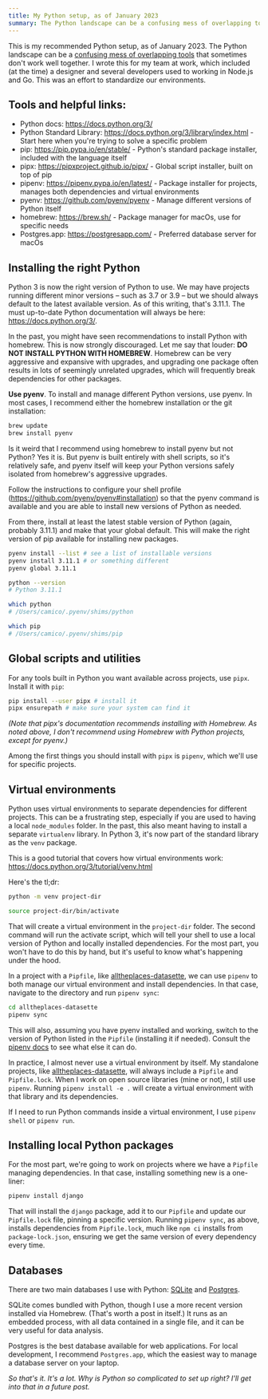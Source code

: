 ```yaml
---
title: My Python setup, as of January 2023
summary: The Python landscape can be a confusing mess of overlapping tools that sometimes don't work well together. This is my setup.
---
```


This is my recommended Python setup, as of January 2023. The Python landscape can be a [confusing mess of overlapping tools](https://xkcd.com/1987/) that sometimes don't work well together. I wrote this for my team at work, which included (at the time) a designer and several developers used to working in Node.js and Go. This was an effort to standardize our environments.

## Tools and helpful links:

- Python docs: <https://docs.python.org/3/>
- Python Standard Library: <https://docs.python.org/3/library/index.html> - Start here when you're trying to solve a specific problem
- pip: <https://pip.pypa.io/en/stable/> - Python's standard package installer, included with the language itself
- pipx: <https://pipxproject.github.io/pipx/> - Global script installer, built on top of pip
- pipenv: <https://pipenv.pypa.io/en/latest/> - Package installer for projects, manages both dependencies and virtual environments
- pyenv: <https://github.com/pyenv/pyenv> - Manage different versions of Python itself
- homebrew: <https://brew.sh/> - Package manager for macOs, use for specific needs
- Postgres.app: <https://postgresapp.com/> - Preferred database server for macOs

## Installing the right Python

Python 3 is now the right version of Python to use. We may have projects running different minor versions – such as 3.7 or 3.9 – but we should always default to the latest available version. As of this writing, that's 3.11.1. The must up-to-date Python documentation will always be here: https://docs.python.org/3/.

In the past, you might have seen recommendations to install Python with homebrew. This is now strongly discouraged. Let me say that louder: **DO NOT INSTALL PYTHON WITH HOMEBREW**. Homebrew can be very aggressive and expansive with upgrades, and upgrading one package often results in lots of seemingly unrelated upgrades, which will frequently break dependencies for other packages.

**Use pyenv**. To install and manage different Python versions, use pyenv. In most cases, I recommend either the homebrew installation or the git installation:

```sh
brew update
brew install pyenv
```

Is it weird that I recommend using homebrew to install pyenv but not Python? Yes it is. But pyenv is built entirely with shell scripts, so it's relatively safe, and pyenv itself will keep your Python versions safely isolated from homebrew's aggressive upgrades.

Follow the instructions to configure your shell profile (https://github.com/pyenv/pyenv#installation) so that the pyenv command is available and you are able to install new versions of Python as needed.

From there, install at least the latest stable version of Python (again, probably 3.11.1) and make that your global default. This will make the right version of pip available for installing new packages.

```sh
pyenv install --list # see a list of installable versions
pyenv install 3.11.1 # or something different
pyenv global 3.11.1

python --version
# Python 3.11.1

which python
# /Users/camico/.pyenv/shims/python

which pip
# /Users/camico/.pyenv/shims/pip
```

## Global scripts and utilities

For any tools built in Python you want available across projects, use `pipx`. Install it with `pip`:

```sh
pip install --user pipx # install it
pipx ensurepath # make sure your system can find it
```

_(Note that pipx's documentation recommends installing with Homebrew. As noted above, I don't recommend using Homebrew with Python projects, except for pyenv.)_

Among the first things you should install with `pipx` is `pipenv`, which we'll use for specific projects.

## Virtual environments

Python uses virtual environments to separate dependencies for different projects. This can be a frustrating step, especially if you are used to having a local `node_modules` folder. In the past, this also meant having to install a separate `virtualenv` library. In Python 3, it's now part of the standard library as the `venv` package.

This is a good tutorial that covers how virtual environments work: https://docs.python.org/3/tutorial/venv.html

Here's the tl;dr:

```sh
python -m venv project-dir

source project-dir/bin/activate
```

That will create a virtual environment in the `project-dir` folder. The second command will run the activate script, which will tell your shell to use a local version of Python and locally installed dependencies. For the most part, you won't have to do this by hand, but it's useful to know what's happening under the hood.

In a project with a `Pipfile`, like [alltheplaces-datasette](https://github.com/eyeseast/alltheplaces-datasette), we can use `pipenv` to both manage our virtual environment and install dependencies. In that case, navigate to the directory and run `pipenv sync`:

```sh
cd alltheplaces-datasette
pipenv sync
```

This will also, assuming you have pyenv installed and working, switch to the version of Python listed in the `Pipfile` (installing it if needed). Consult the [pipenv docs](https://pipenv.pypa.io/en/latest/) to see what else it can do.

In practice, I almost never use a virtual environment by itself. My standalone projects, like [alltheplaces-datasette](https://github.com/eyeseast/alltheplaces-datasette), will always include a `Pipfile` and `Pipfile.lock`. When I work on open source libraries (mine or not), I still use `pipenv`. Running `pipenv install -e .` will create a virtual environment with that library and its dependencies.

If I need to run Python commands inside a virtual environment, I use `pipenv shell` or `pipenv run`.

## Installing local Python packages

For the most part, we're going to work on projects where we have a `Pipfile` managing dependencies. In that case, installing something new is a one-liner:

```sh
pipenv install django
```

That will install the `django` package, add it to our `Pipfile` and update our `Pipfile.lock` file, pinning a specific version. Running `pipenv sync`, as above, installs dependencies from `Pipfile.lock`, much like `npm ci` installs from `package-lock.json`, ensuring we get the same version of every dependency every time.

## Databases

There are two main databases I use with Python: [SQLite](https://sqlite.org/) and [Postgres](https://www.postgresql.org/).

SQLite comes bundled with Python, though I use a more recent version installed via Homebrew. (That's worth a post in itself.) It runs as an embedded process, with all data contained in a single file, and it can be very useful for data analysis.

Postgres is the best database available for web applications. For local development, I recommend `Postgres.app`, which the easiest way to manage a database server on your laptop.

_So that's it. It's a lot. Why is Python so complicated to set up right? I'll get into that in a future post._
